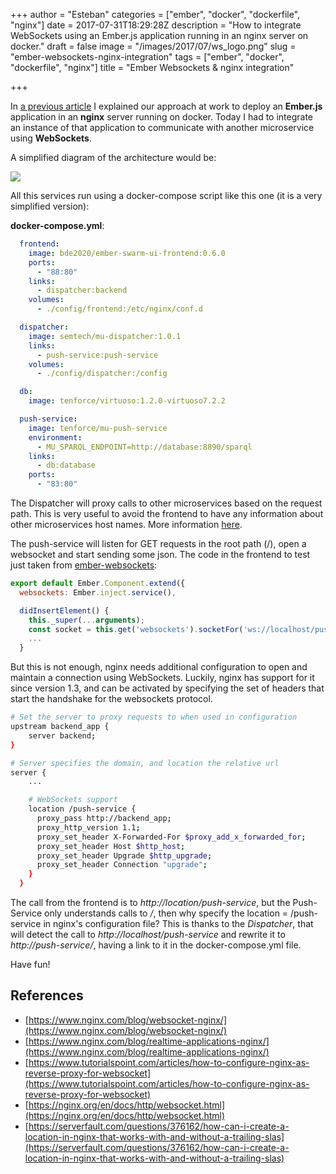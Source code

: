 +++
author = "Esteban"
categories = ["ember", "docker", "dockerfile", "nginx"]
date = 2017-07-31T18:29:28Z
description = "How to integrate WebSockets using an Ember.js application running in an nginx server on docker."
draft = false
image = "/images/2017/07/ws_logo.png"
slug = "ember-websockets-nginx-integration"
tags = ["ember", "docker", "dockerfile", "nginx"]
title = "Ember Websockets & nginx integration"

+++


In [a previous article](http://estebansastre.com/ember-nginx-docker-deployment-with-multi-stage-builds/) I explained our approach at work to deploy an **Ember.js** application in an **nginx** server running on docker. Today I had to integrate an instance of that application to communicate with another microservice using **WebSockets**.

A simplified diagram of the architecture would be:

![](/content/images/2017/07/diag_disp.png)

All this services run using a docker-compose script like this one (it is a very simplified version):

**docker-compose.yml**:
```yaml
  frontend:
    image: bde2020/ember-swarm-ui-frontend:0.6.0
    ports:
      - "88:80"
    links:
      - dispatcher:backend
    volumes:
      - ./config/frontend:/etc/nginx/conf.d

  dispatcher:
    image: semtech/mu-dispatcher:1.0.1
    links:
      - push-service:push-service
    volumes:
      - ./config/dispatcher:/config

  db:
    image: tenforce/virtuoso:1.2.0-virtuoso7.2.2

  push-service:
    image: tenforce/mu-push-service
    environment:
      - MU_SPARQL_ENDPOINT=http://database:8890/sparql
    links:
      - db:database
    ports:
      - "83:80"
```


The Dispatcher will proxy calls to other microservices based on the request path. This is very useful to avoid the frontend to have any information about other microservices host names. More information [here](https://github.com/mu-semtech/mu-dispatcher).

The push-service will listen for GET requests in the root path (/), open a websocket and start sending some json. The code in the frontend to test just taken from [ember-websockets](https://github.com/thoov/ember-websockets):



```javascript
export default Ember.Component.extend({
  websockets: Ember.inject.service(),

  didInsertElement() {
    this._super(...arguments);
    const socket = this.get('websockets').socketFor('ws://localhost/push-service/');
    ...
  }
```

But this is not enough, nginx needs additional configuration to open and maintain a connection using WebSockets. Luckily, nginx has support for it since version 1.3, and can be activated by specifying the set of headers that start the handshake for the websockets protocol.



```sh
# Set the server to proxy requests to when used in configuration
upstream backend_app {
    server backend;
}

# Server specifies the domain, and location the relative url
server {
    ...

    # WebSockets support
    location /push-service {
      proxy_pass http://backend_app;
      proxy_http_version 1.1;
      proxy_set_header X-Forwarded-For $proxy_add_x_forwarded_for;
      proxy_set_header Host $http_host;
      proxy_set_header Upgrade $http_upgrade;
      proxy_set_header Connection "upgrade";
    }
  }
```

The call from the frontend is to *http://location/push-service*, but the Push-Service only understands calls to */*, then why specify the location = /push-service in nginx's configuration file? This is thanks to the *Dispatcher*, that will detect the call to *http://localhost/push-service* and rewrite it to *http://push-service/*, having a link to it in the docker-compose.yml file.


Have fun!

## References

  * [https://www.nginx.com/blog/websocket-nginx/](https://www.nginx.com/blog/websocket-nginx/)
  * [https://www.nginx.com/blog/realtime-applications-nginx/](https://www.nginx.com/blog/realtime-applications-nginx/)
  * [https://www.tutorialspoint.com/articles/how-to-configure-nginx-as-reverse-proxy-for-websocket](https://www.tutorialspoint.com/articles/how-to-configure-nginx-as-reverse-proxy-for-websocket)
  * [https://nginx.org/en/docs/http/websocket.html](https://nginx.org/en/docs/http/websocket.html)
  * [https://serverfault.com/questions/376162/how-can-i-create-a-location-in-nginx-that-works-with-and-without-a-trailing-slas](https://serverfault.com/questions/376162/how-can-i-create-a-location-in-nginx-that-works-with-and-without-a-trailing-slas)


